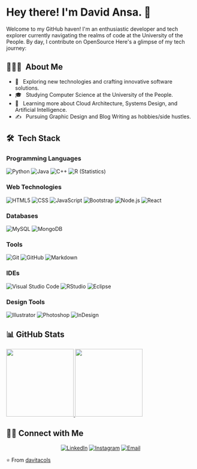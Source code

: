 # Hey there! I'm David Ansa. 👋

Welcome to my GitHub haven! I'm an enthusiastic developer and tech explorer currently navigating the realms of code at the University of the People. By day, I contribute on OpenSource Here's a glimpse of my tech journey:

## 👨🏻‍💻 &nbsp;About Me

- 🚀 &nbsp; Exploring new technologies and crafting innovative software solutions.
- 🎓 &nbsp; Studying Computer Science at the University of the People.
- 🌱 &nbsp; Learning more about Cloud Architecture, Systems Design, and Artificial Intelligence.
- ✍️ &nbsp; Pursuing Graphic Design and Blog Writing as hobbies/side hustles.

## 🛠 &nbsp;Tech Stack

### Programming Languages
![Python](https://img.shields.io/badge/-Python-333333?style=flat&logo=python)
![Java](https://img.shields.io/badge/-Java-333333?style=flat&logo=Java&logoColor=007396)
![C++](https://img.shields.io/badge/-C++-333333?style=flat&logo=C%2B%2B&logoColor=00599C)
![R (Statistics)](https://img.shields.io/badge/-R-333333?style=flat&logo=R&logoColor=276DC3)

### Web Technologies
![HTML5](https://img.shields.io/badge/-HTML5-333333?style=flat&logo=HTML5)
![CSS](https://img.shields.io/badge/-CSS-333333?style=flat&logo=CSS3&logoColor=1572B6)
![JavaScript](https://img.shields.io/badge/-JavaScript-333333?style=flat&logo=javascript)
![Bootstrap](https://img.shields.io/badge/-Bootstrap-333333?style=flat&logo=bootstrap&logoColor=563D7C)
![Node.js](https://img.shields.io/badge/-Node.js-333333?style=flat&logo=node.js)
![React](https://img.shields.io/badge/-React-333333?style=flat&logo=react)

### Databases
![MySQL](https://img.shields.io/badge/-MySQL-333333?style=flat&logo=mysql)
![MongoDB](https://img.shields.io/badge/-MongoDB-333333?style=flat&logo=mongodb)

### Tools
![Git](https://img.shields.io/badge/-Git-333333?style=flat&logo=git)
![GitHub](https://img.shields.io/badge/-GitHub-333333?style=flat&logo=github)
![Markdown](https://img.shields.io/badge/-Markdown-333333?style=flat&logo=markdown)

### IDEs
![Visual Studio Code](https://img.shields.io/badge/-VSCode-333333?style=flat&logo=visual-studio-code&logoColor=007ACC)
![RStudio](https://img.shields.io/badge/-RStudio-333333?style=flat&logo=rstudio)
![Eclipse](https://img.shields.io/badge/-Eclipse-333333?style=flat&logo=eclipse-ide&logoColor=2C2255)

### Design Tools
![Illustrator](https://img.shields.io/badge/-Illustrator-333333?style=flat&logo=adobe-illustrator)
![Photoshop](https://img.shields.io/badge/-Photoshop-333333?style=flat&logo=adobe-photoshop)
![InDesign](https://img.shields.io/badge/-InDesign-333333?style=flat&logo=adobe-indesign)

## 📊 GitHub Stats

<a href="https://github.com/davitacols">
  <img height="180em" src="https://github-readme-stats.vercel.app/api?username=davitacols&theme=buefy&show_icons=true" />
  <img height="180em" src="https://github-readme-stats.vercel.app/api/top-langs/?username=davitacols&theme=buefy&layout=compact" />
</a>

## 🤝🏻 Connect with Me

<p align="center">
  <a href="https://www.linkedin.com/in/david-ansa-12b34252/"><img alt="LinkedIn" src="https://img.shields.io/badge/LinkedIn-david-ansa-blue?style=flat-square&logo=linkedin"></a>
  <a href="https://www.instagram.com/davitacols/"><img alt="Instagram" src="https://img.shields.io/badge/Instagram-davitacols-blue?style=flat-square&logo=instagram"></a>
  <a href="mailto:davitacols@gmail.com"><img alt="Email" src="https://img.shields.io/badge/Email-davitacols@gmail.com-blue?style=flat-square&logo=gmail"></a>
</p>

⭐️ From [davitacols](https://github.com/davitacols)
